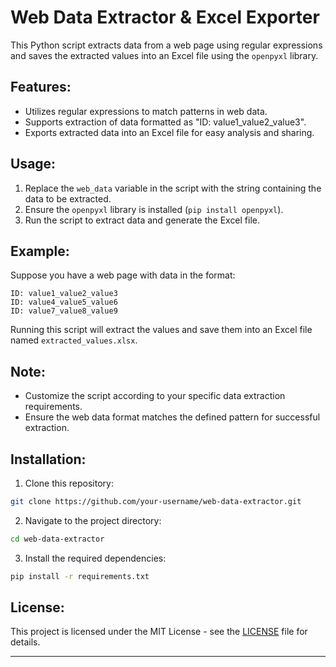 # Web Data Extractor & Excel Exporter

This Python script extracts data from a web page using regular expressions and saves the extracted values into an Excel file using the `openpyxl` library.

## Features:
- Utilizes regular expressions to match patterns in web data.
- Supports extraction of data formatted as "ID: value1_value2_value3".
- Exports extracted data into an Excel file for easy analysis and sharing.

## Usage:
1. Replace the `web_data` variable in the script with the string containing the data to be extracted.
2. Ensure the `openpyxl` library is installed (`pip install openpyxl`).
3. Run the script to extract data and generate the Excel file.

## Example:
Suppose you have a web page with data in the format:
```
ID: value1_value2_value3
ID: value4_value5_value6
ID: value7_value8_value9
```
Running this script will extract the values and save them into an Excel file named `extracted_values.xlsx`.

## Note:
- Customize the script according to your specific data extraction requirements.
- Ensure the web data format matches the defined pattern for successful extraction.

## Installation:
1. Clone this repository:

```bash
git clone https://github.com/your-username/web-data-extractor.git
```

2. Navigate to the project directory:

```bash
cd web-data-extractor
```

3. Install the required dependencies:

```bash
pip install -r requirements.txt
```

## License:
This project is licensed under the MIT License - see the [LICENSE](LICENSE) file for details.

---

